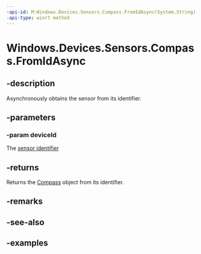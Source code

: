 ```yaml
---
-api-id: M:Windows.Devices.Sensors.Compass.FromIdAsync(System.String)
-api-type: winrt method
---
```


<!-- Method syntax.
public IAsyncOperation<Compass> Compass.FromIdAsync(String deviceId)
-->

# Windows.Devices.Sensors.Compass.FromIdAsync

## -description
Asynchronously obtains the sensor from its identifier.

## -parameters
### -param deviceId
The [sensor identifier](https://docs.microsoft.com/windows-hardware/drivers/install/device-instance-ids)

## -returns
Returns the [Compass](Compass.md) object from its identifier.

## -remarks

## -see-also

## -examples

